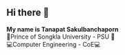 ## Hi there 👋
**My name is Tanapat Sakulbanchaporn** <br>
📖Prince of Songkla University - PSU 📖<br>
💻Computer Engineering - CoE💻

<!--
**guntanapats/guntanapats** is a ✨ _special_ ✨ repository because its `README.md` (this file) appears on your GitHub profile.

Here are some ideas to get you started:

- 🔭 I’m currently working on ...
- 🌱 I’m currently learning ...
- 👯 I’m looking to collaborate on ...
- 🤔 I’m looking for help with ...
- 💬 Ask me about ...
- 📫 How to reach me: ...
- 😄 Pronouns: ...
- ⚡ Fun fact: ...
-->
